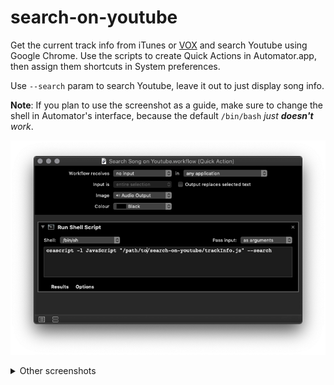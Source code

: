 # search-on-youtube
Get the current track info from iTunes or [VOX](https://vox.rocks/) and search Youtube using Google Chrome. Use the scripts to create Quick Actions in Automator.app, then assign them shortcuts in System preferences.


Use `--search` param to search Youtube, leave it out to just display song info.


**Note**: If you plan to use the screenshot as a guide, make sure to change the shell in Automator's interface, because the default `/bin/bash` _just **doesn't** work_.


![Create a new Quick Action workflow using Automator ](screenshots/automator2.png)


<details>
<summary>Other screenshots</summary>

![Create a new Quick Action workflow  using Automator](screenshots/automator.png)

![Assign shortcuts to Quick Actions](screenshots/sys-prefs.png)
</details>

